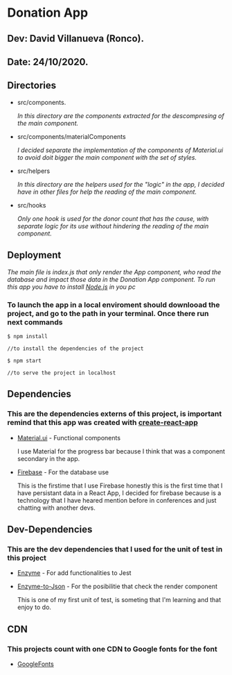 # Donation App
## Dev: David Villanueva (Ronco).
## Date: 24/10/2020.


## Directories
* src/components.

    _In this directory are the components extracted for the descompresing of the main component._


* src/components/materialComponents
    
    _I decided separate the implementation of the components of Material.ui to avoid doit bigger the main component with the set of styles._
    

* src/helpers
    
    _In this directory are the helpers used for the "logic" in the app, I decided have in other files for help the reading of the main component._
    

* src/hooks

    _Only one hook is used for the donor count that has the cause, with separate logic for its use without hindering the reading of the main component._




## Deployment

_The main file is index.js that only render the App component, who read the database and impact 
those data in the Donation App component. To run this app you have to install [Node.js](https://nodejs.org/es/) in you pc_




### To launch the app in a local enviroment should downlooad the project, and go to the path in your terminal. Once there run next commands
    
    
    $ npm install

    //to install the dependencies of the project

    $ npm start

    //to serve the project in localhost
    



## Dependencies 

### This are the dependencies externs of this project, is important remind that this app was created with [create-react-app](https://create-react-app.dev/)

+ [Material.ui](https://material-ui.com/) - Functional components

    I use Material for the progress bar because I think that was a component secondary in the app.

+ [Firebase](https://firebase.google.com/?gclid=Cj0KCQjwzbv7BRDIARIsAM-A6-3GcIZDY5gRt7ThGz1bP25XEJPEbOo6D-dQfMo1NDFfbRR3XEkk9-waApwmEALw_wcB) - For the database use

    This is the firstime that I use Firebase honestly this is the first time that I have persistant data in a React App,
    I decided for firebase because is a technology that I have heared mention before in conferences and just chatting with another devs.

## Dev-Dependencies

### This are the dev dependencies that I used for the unit of test in this project

+ [Enzyme](https://enzymejs.github.io/enzyme/) - For add functionalities to Jest
  
+ [Enzyme-to-Json](https://www.npmjs.com/package/enzyme-to-json) - For the posibilitie that check the render component

    This is one of my first unit of test, is someting that I'm learning and that enjoy to do.

## CDN

### This projects count with one CDN to Google fonts for the font

+ [GoogleFonts](https://fonts.google.com/)